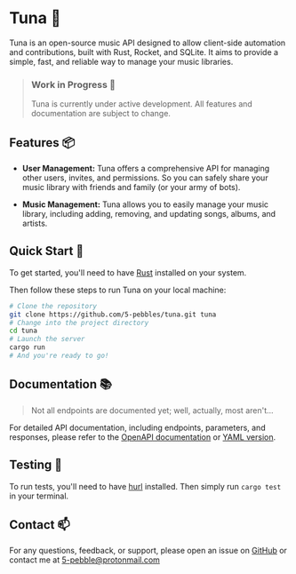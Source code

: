 # Tuna 🍣

Tuna is an open-source music API designed to allow client-side automation and contributions, built with Rust, Rocket, and SQLite. It aims to provide a simple, fast, and reliable way to manage your music libraries.


> ### Work in Progress 🚧
>
> Tuna is currently under active development. All features and documentation are subject to change.


## Features 📦

- **User Management:** Tuna offers a comprehensive API for managing other users, invites, and permissions. So you can safely share your music library with friends and family (or your army of bots).

- **Music Management:** Tuna allows you to easily manage your music library, including adding, removing, and updating songs, albums, and artists.


## Quick Start 🚀

To get started, you'll need to have [Rust](https://www.rust-lang.org/tools/install) installed on your system.

Then follow these steps to run Tuna on your local machine:

```bash
# Clone the repository
git clone https://github.com/5-pebbles/tuna.git tuna
# Change into the project directory
cd tuna
# Launch the server
cargo run
# And you're ready to go!
```


## Documentation 📚

> Not all endpoints are documented yet; well, actually, most aren't...

For detailed API documentation, including endpoints, parameters, and responses, please refer to the [OpenAPI documentation](./docs/openapi.json) or [YAML version](./docs/openapi.yaml).


## Testing 🧪

To run tests, you'll need to have [hurl](https://github.com/Orange-OpenSource/hurl) installed. Then simply run `cargo test` in your terminal.


## Contact 📫

For any questions, feedback, or support, please open an issue on [GitHub](https://github.com/5-pebbles/tuna/issues) or contact me at [5-pebble@protonmail.com](mailto:5-pebble@protonmail.com)
